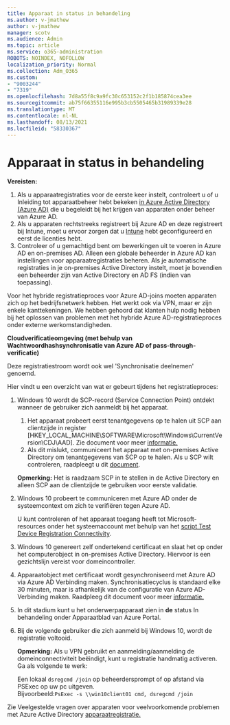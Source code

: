 ```yaml
---
title: Apparaat in status in behandeling
ms.author: v-jmathew
author: v-jmathew
manager: scotv
ms.audience: Admin
ms.topic: article
ms.service: o365-administration
ROBOTS: NOINDEX, NOFOLLOW
localization_priority: Normal
ms.collection: Adm_O365
ms.custom:
- "9003244"
- "7319"
ms.openlocfilehash: 7d8a55f8c9a9fc30c653152c2f1b185874cea3ee
ms.sourcegitcommit: ab75f66355116e995b3cb5505465b31989339e28
ms.translationtype: MT
ms.contentlocale: nl-NL
ms.lasthandoff: 08/13/2021
ms.locfileid: "58330367"
---
```

# <a name="device-in-pending-state"></a>Apparaat in status in behandeling

**Vereisten:**

1. Als u apparaatregistraties voor de eerste keer instelt, controleert u of u Inleiding tot apparaatbeheer hebt bekeken [in Azure Active Directory (Azure AD)](https://docs.microsoft.com/azure/active-directory/devices/overview?WT.mc_id=Portal-Microsoft_Azure_Support) die u begeleidt bij het krijgen van apparaten onder beheer van Azure AD.
2. Als u apparaten rechtstreeks registreert bij Azure AD en deze registreert bij Intune, moet u ervoor zorgen [](https://docs.microsoft.com/mem/intune/fundamentals/licenses-assign?WT.mc_id=Portal-Microsoft_Azure_Support) dat u [Intune](https://docs.microsoft.com/mem/intune/enrollment/device-enrollment?WT.mc_id=Portal-Microsoft_Azure_Support) hebt geconfigureerd en eerst de licenties hebt.
3. Controleer of u gemachtigd bent om bewerkingen uit te voeren in Azure AD en on-premises AD. Alleen een globale beheerder in Azure AD kan instellingen voor apparaatregistraties beheren. Als je automatische registraties in je on-premises Active Directory instelt, moet je bovendien een beheerder zijn van Active Directory en AD FS (indien van toepassing).

Voor het hybride registratieproces voor Azure AD-joins moeten apparaten zich op het bedrijfsnetwerk hebben. Het werkt ook via VPN, maar er zijn enkele kanttekeningen. We hebben gehoord dat klanten hulp nodig hebben bij het oplossen van problemen met het hybride Azure AD-registratieproces onder externe werkomstandigheden.

**Cloudverificatieomgeving (met behulp van Wachtwoordhashsynchronisatie van Azure AD of pass-through-verificatie)**

Deze registratiestroom wordt ook wel 'Synchronisatie deelnemen' genoemd.

Hier vindt u een overzicht van wat er gebeurt tijdens het registratieproces:

1. Windows 10 wordt de SCP-record (Service Connection Point) ontdekt wanneer de gebruiker zich aanmeldt bij het apparaat.

    1. Het apparaat probeert eerst tenantgegevens op te halen uit SCP aan clientzijde in register [HKEY_LOCAL_MACHINE\SOFTWARE\Microsoft\Windows\CurrentVersion\CDJ\AAD]. Zie document voor meer [informatie.](https://docs.microsoft.com/azure/active-directory/devices/hybrid-azuread-join-control)
    1. Als dit mislukt, communiceert het apparaat met on-premises Active Directory om tenantgegevens van SCP op te halen. Als u SCP wilt controleren, raadpleegt u dit [document](https://docs.microsoft.com/azure/active-directory/devices/hybrid-azuread-join-manual#configure-a-service-connection-point).

    **Opmerking:** Het is raadzaam SCP in te stellen in de Active Directory en alleen SCP aan de clientzijde te gebruiken voor eerste validatie.

2. Windows 10 probeert te communiceren met Azure AD onder de systeemcontext om zich te verifiëren tegen Azure AD.

    U kunt controleren of het apparaat toegang heeft tot Microsoft-resources onder het systeemaccount met behulp van het [script Test Device Registration Connectivity](https://gallery.technet.microsoft.com/Test-Device-Registration-3dc944c0).

3. Windows 10 genereert zelf ondertekend certificaat en slaat het op onder het computerobject in on-premises Active Directory. Hiervoor is een gezichtslijn vereist voor domeincontroller.

4. Apparaatobject met certificaat wordt gesynchroniseerd met Azure AD via Azure AD Verbinding maken. Synchronisatiecyclus is standaard elke 30 minuten, maar is afhankelijk van de configuratie van Azure AD-Verbinding maken. Raadpleeg dit document voor meer [informatie.](https://docs.microsoft.com/azure/active-directory/hybrid/how-to-connect-sync-configure-filtering#organizational-unitbased-filtering)

5. In dit stadium kunt u het onderwerpapparaat zien in **de** status In behandeling onder Apparaatblad van Azure Portal.

6. Bij de volgende gebruiker die zich aanmeld bij Windows 10, wordt de registratie voltooid.

    **Opmerking:** Als u VPN gebruikt en aanmelding/aanmelding de domeinconnectiviteit beëindigt, kunt u registratie handmatig activeren. Ga als volgende te werk:
    
    Een lokaal `dsregcmd /join` op beheerdersprompt of op afstand via PSExec op uw pc uitgeven.\
    Bijvoorbeeld:`PsExec -s \\win10client01 cmd, dsregcmd /join`

Zie Veelgestelde vragen over apparaten voor veelvoorkomende problemen met Azure Active Directory [apparaatregistratie.](https://docs.microsoft.com/azure/active-directory/devices/faq)

